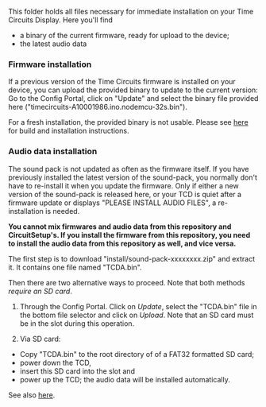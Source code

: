 This folder holds all files necessary for immediate installation on your Time Circuits Display. Here you'll find
- a binary of the current firmware, ready for upload to the device;
- the latest audio data

### Firmware installation

If a previous version of the Time Circuits firmware is installed on your device, you can upload the provided binary to update to the current version: Go to the Config Portal, click on "Update" and select the binary file provided here ("timecircuits-A10001986.ino.nodemcu-32s.bin").

For a fresh installation, the provided binary is not usable. Please see [here](https://github.com/realA10001986/Time-Circuits-Display/blob/main/timecircuits-A10001986/timecircuits-A10001986.ino) for build and installation instructions.

### Audio data installation

The sound pack is not updated as often as the firmware itself. If you have previously installed the latest version of the sound-pack, you normally don't have to re-install it when you update the firmware. Only if either a new version of the sound-pack is released here, or your TCD is quiet after a firmware update or displays "PLEASE INSTALL AUDIO FILES", a re-installation is needed.

**You cannot mix firmwares and audio data from this repository and CircuitSetup's. If you install the firmware from this repository, you need to install the audio data from this repository as well, and vice versa.**

The first step is to download "install/sound-pack-xxxxxxxx.zip" and extract it. It contains one file named "TCDA.bin".

Then there are two alternative ways to proceed. Note that both methods *require an SD card*.

1) Through the Config Portal. Click on *Update*, select the "TCDA.bin" file in the bottom file selector and click on *Upload*. Note that an SD card must be in the slot during this operation.

2) Via SD card:
- Copy "TCDA.bin" to the root directory of of a FAT32 formatted SD card;
- power down the TCD,
- insert this SD card into the slot and 
- power up the TCD; the audio data will be installed automatically.

See also [here](https://github.com/realA10001986/Time-Circuits-Display/blob/main/README.md#audio-data-installation).
